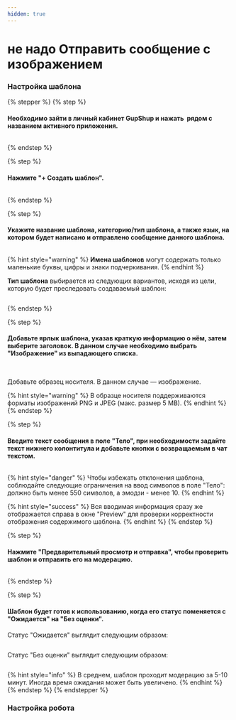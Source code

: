 ```yaml
---
hidden: true
---
```


# не надо Отправить сообщение с изображением

### Настройка шаблона

{% stepper %}
{% step %}
#### Необходимо зайти в личный кабинет GupShup и нажать <img src="../../.gitbook/assets/image (289).png" alt="" data-size="line"> рядом с названием активного приложения.

<figure><img src="../../.gitbook/assets/Скриншот 28.07.25_15.29.21.png" alt=""><figcaption></figcaption></figure>
{% endstep %}

{% step %}
#### Нажмите "+ Создать шаблон".

<figure><img src="../../.gitbook/assets/Скриншот 28.07.25_15.35.15.png" alt=""><figcaption></figcaption></figure>
{% endstep %}

{% step %}
#### Укажите название шаблона, категорию/тип шаблона, а также язык, на котором будет написано и отправлено сообщение данного шаблона.

<figure><img src="../../.gitbook/assets/Скриншот 28.07.25_15.46.55.png" alt=""><figcaption></figcaption></figure>

{% hint style="warning" %}
**Имена шаблонов** могут содержать только маленькие буквы, цифры и знаки подчеркивания.
{% endhint %}

**Тип шаблона** выбирается из следующих вариантов, исходя из цели, которую будет преследовать создаваемый шаблон:

<figure><img src="../../.gitbook/assets/Скриншот 28.07.25_15.50.11.png" alt=""><figcaption></figcaption></figure>
{% endstep %}

{% step %}
#### Добавьте ярлык шаблона, указав краткую информацию о нём, затем выберите заголовок. В данном случае необходимо выбрать "Изображение" из выпадающего списка.

<figure><img src="../../.gitbook/assets/Скриншот 28.07.25_16.19.49.png" alt=""><figcaption></figcaption></figure>

<figure><img src="../../.gitbook/assets/Скриншот 28.07.25_16.21.45.png" alt=""><figcaption></figcaption></figure>

Добавьте образец носителя. В данном случае — изображение.

{% hint style="warning" %}
В образце носителя поддерживаются форматы изображений PNG и JPEG (макс. размер 5 MB).
{% endhint %}
{% endstep %}

{% step %}
#### Введите текст сообщения в поле "Тело", при необходимости задайте текст нижнего колонтитула и добавьте кнопки с возвращаемым в чат текстом.

<figure><img src="../../.gitbook/assets/Скриншот 28.07.25_16.28.27.png" alt=""><figcaption></figcaption></figure>

{% hint style="danger" %}
Чтобы избежать отклонения шаблона, соблюдайте следующие ограничения на ввод символов в поле "Тело": должно быть менее 550 символов, а эмодзи - менее 10.
{% endhint %}

{% hint style="success" %}
Вся вводимая информация сразу же отображается справа в окне "Preview" для проверки корректности отображения содержимого шаблона.
{% endhint %}
{% endstep %}

{% step %}
#### Нажмите "Предварительный просмотр и отправка", чтобы проверить шаблон и отправить его на модерацию.

<figure><img src="../../.gitbook/assets/Скриншот 28.07.25_16.35.19.png" alt=""><figcaption></figcaption></figure>
{% endstep %}

{% step %}
#### Шаблон будет готов к использованию, когда его статус поменяется с "Ожидается" на "Без оценки".

Статус "Ожидается" выглядит следующим образом:

<div align="left"><figure><img src="../../.gitbook/assets/Скриншот 28.07.25_16.37.37.png" alt=""><figcaption></figcaption></figure></div>

Статус "Без оценки" выглядит следующим образом:

<div align="left"><figure><img src="../../.gitbook/assets/Скриншот 28.07.25_16.37.49.png" alt=""><figcaption></figcaption></figure></div>

{% hint style="info" %}
В среднем, шаблон проходит модерацию за 5-10 минут. Иногда время ожидания может быть увеличено.
{% endhint %}
{% endstep %}
{% endstepper %}

### Настройка робота



###



